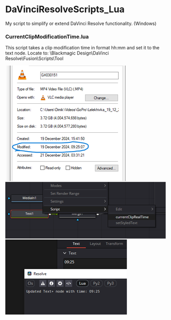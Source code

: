 # DaVinciResolveScripts_Lua
My script to simplify or extend DaVinci Resolve functionality. (Windows)

### CurrentClipModificationTime.lua

This script takes a clip modification time in format hh:mm and set it to the text node. 
Locate to: \Blackmagic Design\DaVinci Resolve\Fusion\Scripts\Tool

![Alt Text](ccmt_3.png)
![Alt Text](ccmt_1.png)
![Alt Text](ccmt_2.png)
